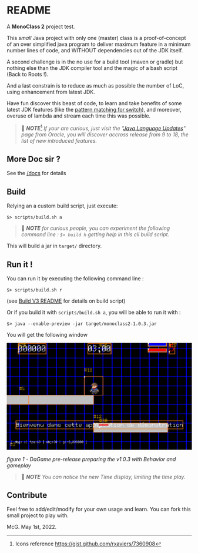 # README

A **MonoClass 2** project test.

This _small_ Java project with only one (master) class is a proof-of-concept of an over simplified java program to
deliver maximum feature in a minimum number lines of code, and WITHOUT dependencies out of the JDK itself.

A second challenge is in the no use for a build tool (maven or gradle) but nothing else than the JDK compiler tool and
the magic of a bash script (Back to Roots !).

And a last constrain is to reduce as much as possible the number of LoC, using enhancement from latest JDK.

Have fun discover this beast of code, to learn and take benefits of some latest JDK features (like
the [pattern matching for switch](https://openjdk.java.net/jeps/406 "ssee the official specification")), and moreover,
overuse of lambda and stream each time this was possible.

> :blue_book: _**NOTE**_[^1]
> _If your are curious, just visit
the "[Java Language Updates](https://docs.oracle.com/en/java/javase/18/language/java-language-changes.html "go to official source of information for Java evolution")"
page from Oracle, you will discover accross release from 9 to 18, the list of new introduced features._
>

## More Doc sir ?

See the [/docs](docs/index.md) for details

## Build

Relying an a custom build script, just execute:

```shell
$> scripts/build.sh a
```

> :blue_book: _**NOTE**_
> _for curious people, you can experiment the following command line :
> `$> build h`
> getting help in this cli build script._

This will build a jar in `target/` directory.

## Run it !

You can run it by executing the following command line :

```shell
$> scripts/build.sh r
```

(see [Build V3 README](https://gist.github.com/mcgivrer/a31510019029eba73edf5721a93c3dec#file-readme-md) for details on
build script)

Or if you build it with `scripts/build.sh a`, you will be able to run it with :

```shell
$> java --enable-preview -jar target/monoclass2-1.0.3.jar
```

You will get the following window

![DaGame pre-release preparing the v1.0.3 with Behavior and gameplay](docs/images/behaviors-and-gameplay.png "DaGame pre-release preparing the v1.0.3 with Behavior and gameplay")

_figure 1 - DaGame pre-release preparing the v1.0.3 with Behavior and gameplay_

> :blue_book: _**NOTE**_
> _You can notice the new Time display, limiting the time play._

## Contribute

Feel free to add/edit/modify for your own usage and learn. You can fork this small project to play with.

McG. May 1st, 2022.

[^1]: Icons reference https://gist.github.com/rxaviers/7360908
